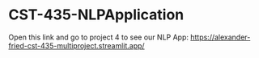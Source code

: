 # CST-435-NLPApplication

Open this link and go to project 4 to see our NLP App: https://alexander-fried-cst-435-multiproject.streamlit.app/
